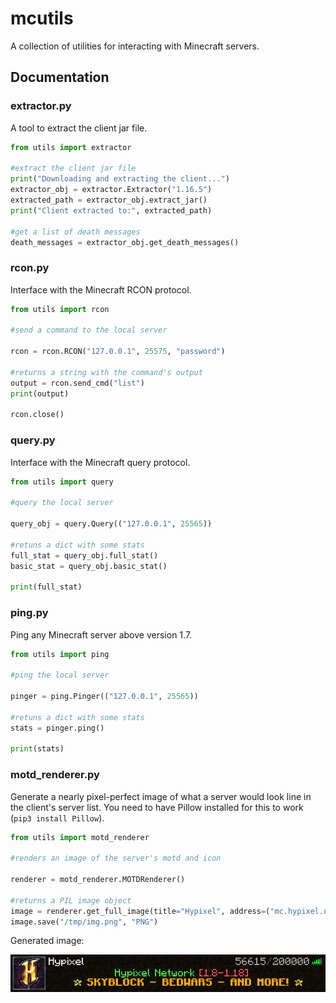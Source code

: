 # mcutils
A collection of utilities for interacting with Minecraft servers.

## Documentation
### extractor.py
A tool to extract the client jar file.
```python
from utils import extractor

#extract the client jar file
print("Downloading and extracting the client...")
extractor_obj = extractor.Extractor("1.16.5")
extracted_path = extractor_obj.extract_jar()
print("Client extracted to:", extracted_path)

#get a list of death messages
death_messages = extractor_obj.get_death_messages()
```
### rcon.py
Interface with the Minecraft RCON protocol. 
```python
from utils import rcon

#send a command to the local server

rcon = rcon.RCON("127.0.0.1", 25575, "password")

#returns a string with the command's output
output = rcon.send_cmd("list")
print(output)

rcon.close()
```

### query.py
Interface with the Minecraft query protocol.
```python
from utils import query

#query the local server

query_obj = query.Query(("127.0.0.1", 25565))

#retuns a dict with some stats
full_stat = query_obj.full_stat()
basic_stat = query_obj.basic_stat()

print(full_stat)
```

### ping.py
Ping any Minecraft server above version 1.7.
```python
from utils import ping

#ping the local server

pinger = ping.Pinger(("127.0.0.1", 25565))

#retuns a dict with some stats
stats = pinger.ping()

print(stats)
```

### motd_renderer.py
Generate a nearly pixel-perfect image of what a server would look line in the client's server list.
You need to have Pillow installed for this to work (`pip3 install Pillow`).
```python
from utils import motd_renderer

#renders an image of the server's motd and icon

renderer = motd_renderer.MOTDRenderer()

#returns a PIL image object
image = renderer.get_full_image(title="Hypixel", address=("mc.hypixel.net", 25565))
image.save("/tmp/img.png", "PNG")

```
Generated image:

![example of a generated image](https://raw.githubusercontent.com/ading2210/mcutils/main/images/motd.png)